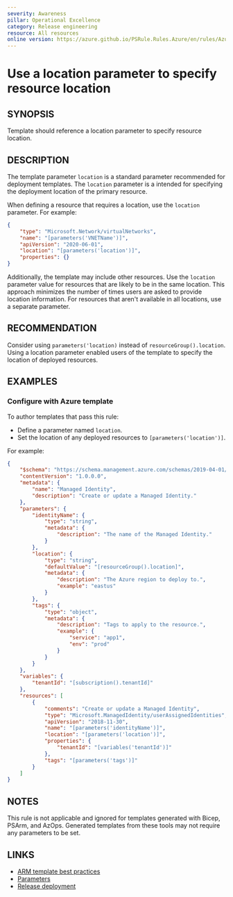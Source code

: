 ```yaml
---
severity: Awareness
pillar: Operational Excellence
category: Release engineering
resource: All resources
online version: https://azure.github.io/PSRule.Rules.Azure/en/rules/Azure.Template.UseLocationParameter/
---
```


# Use a location parameter to specify resource location

## SYNOPSIS

Template should reference a location parameter to specify resource location.

## DESCRIPTION

The template parameter `location` is a standard parameter recommended for deployment templates.
The `location` parameter is a intended for specifying the deployment location of the primary resource.

When defining a resource that requires a location, use the `location` parameter. For example:

```json
{
    "type": "Microsoft.Network/virtualNetworks",
    "name": "[parameters('VNETName')]",
    "apiVersion": "2020-06-01",
    "location": "[parameters('location')]",
    "properties": {}
}
```

Additionally, the template may include other resources.
Use the `location` parameter value for resources that are likely to be in the same location.
This approach minimizes the number of times users are asked to provide location information.
For resources that aren't available in all locations, use a separate parameter.

## RECOMMENDATION

Consider using `parameters('location)` instead of `resourceGroup().location`.
Using a location parameter enabled users of the template to specify the location of deployed resources.

## EXAMPLES

### Configure with Azure template

To author templates that pass this rule:

- Define a parameter named `location`.
- Set the location of any deployed resources to `[parameters('location')]`.

For example:

```json
{
    "$schema": "https://schema.management.azure.com/schemas/2019-04-01/deploymentTemplate.json#",
    "contentVersion": "1.0.0.0",
    "metadata": {
        "name": "Managed Identity",
        "description": "Create or update a Managed Identity."
    },
    "parameters": {
        "identityName": {
            "type": "string",
            "metadata": {
                "description": "The name of the Managed Identity."
            }
        },
        "location": {
            "type": "string",
            "defaultValue": "[resourceGroup().location]",
            "metadata": {
                "description": "The Azure region to deploy to.",
                "example": "eastus"
            }
        },
        "tags": {
            "type": "object",
            "metadata": {
                "description": "Tags to apply to the resource.",
                "example": {
                    "service": "app1",
                    "env": "prod"
                }
            }
        }
    },
    "variables": {
        "tenantId": "[subscription().tenantId]"
    },
    "resources": [
        {
            "comments": "Create or update a Managed Identity",
            "type": "Microsoft.ManagedIdentity/userAssignedIdentities",
            "apiVersion": "2018-11-30",
            "name": "[parameters('identityName')]",
            "location": "[parameters('location')]",
            "properties": {
                "tenantId": "[variables('tenantId')]"
            },
            "tags": "[parameters('tags')]"
        }
    ]
}
```

## NOTES

This rule is not applicable and ignored for templates generated with Bicep, PSArm, and AzOps.
Generated templates from these tools may not require any parameters to be set.

## LINKS

- [ARM template best practices](https://docs.microsoft.com/azure/azure-resource-manager/templates/template-best-practices#location-recommendations-for-parameters)
- [Parameters](https://docs.microsoft.com/azure/azure-resource-manager/templates/template-syntax#parameters)
- [Release deployment](https://learn.microsoft.com/azure/architecture/framework/devops/release-engineering-cd#automation)
